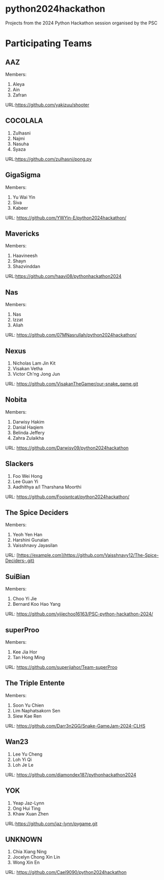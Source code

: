 # python2024hackathon
Projects from the 2024 Python Hackathon session organised by the PSC

# Participating Teams

## AAZ

Members:

1. Aleya
2. Ain
3. Zafran

URL:https://github.com/yakizuu/shooter

## COCOLALA
1. Zulhasni
2. Najmi
3. Nasuha
4. Syaza

URL:https://github.com/zulhasni/pong.py

## GigaSigma

Members:

1. Yu Wai Yin
2. Siva
3. Kabeer

URL: https://github.com/YWYin-E/python2024hackathon/

## Mavericks 

Members: 

1. Haavineesh
2. Shayn
3. Shazvinddan

URL:https://github.com/haavi08/pythonhackathon2024

## Nas

Members:

1. Nas
2. Izzat
3. Aliah

URL: https://github.com/07MNasrullah/python2024hackathon/

## Nexus
1. Nicholas Lam Jin Kit
2. Visakan Vetha
3. Victor Ch'ng Jong Jun

URL: https://github.com/VisakanTheGamer/our-snake_game.git

## Nobita

Members:
1. Darwisy Hakim
2. Danial Haqiem
3. Belinda Jeffery
4. Zahra Zulaikha

URL: https://github.com/Darwisy09/python2024hackathon

## Slackers
1. Foo Wei Hong
2. Lee Guan Yi
3. Aadhithya a/l Tharshana Moorthi

URL: https://github.com/Fooisntcat/python2024hackathon/

## The Spice Deciders

Members:

1. Yeoh Yen Han 
2. Harshini Gunalan
3. Vaisshnavy Jayasilan

URL: [https://example.com](https://github.com/Vaisshnavy12/The-Spice-Deciders-.git)

## SuiBian

Members:

1. Choo Yi Jie
2. Bernard Koo Hao Yang

URL: https://github.com/yijiechoo16163/PSC-python-hackathon-2024/

## superProo

Members:

1) Kee Jia Hor
2) Tan Hong Ming

URL: https://github.com/superjiahor/Team-superProo

## The Triple Entente

Members: 

1. Soon Yu Chien
2. Lim Naphatsakorn Sen
3. Siew Kae Ren

URL: https://github.com/Darr3n2GG/Snake-GameJam-2024-CLHS

## Wan23
1. Lee Yu Cheng
2. Loh Yi Qi
3. Loh Je Le

URL: https://github.com/diamondex187/pythonhackathon2024

## YOK
1. Yeap Jaz-Lynn
2. Ong Hui Ting
3. Khaw Xuan Zhen

URL:https://github.com/jaz-lynn/pygame.git

## UNKNOWN
1. Chia Xiang Ning
2. Jocelyn Chong Xin Lin
3. Wong Xin En

URL: https://github.com/Cael9090/python2024hackathon

